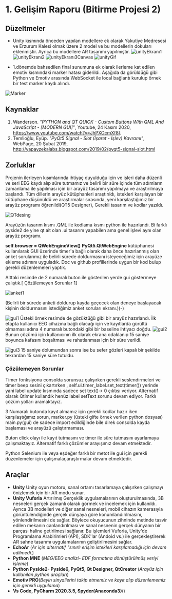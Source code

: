 # 1. Gelişim Raporu (Bitirme Projesi 2)

## Düzeltmeler
- Unity kısmında önceden yapılan modellere ek olarak Yakutiye Medresesi ve Erzurum Kalesi olmak üzere 2 model ve bu modellerin dokuları eklenmiştir. Ayrıca bu modellere AR tasarımı yapılmıştır.
![unityEkranı1](/images/unityEkran1.png)
![unityEkranı2](/images/unityEkran2.png)
![unityEkranı3Canvas](/images/unityEkran3.png)
![unityGif](/images/unityvideo.gif)

- 1.dönemde bahsedilen final sunumuna ek olarak ilerleme kat edilen emotiv kısmındaki marker hatası giderildi. Aşağıda da görüldüğü gibi Python ve Emotiv arasında WebSocket ile local bağlantı kurulup örnek bir test marker kaydı alındı.

![Marker](/images/marker_ekran_kaydi1.gif)

## Kaynaklar
1. Wanderson. _"PYTHON and QT QUICK - Custom Buttons With QML And JavaScript - [MODERN GUI]"_, Youtube, 24 Kasım 2020, https://www.youtube.com/watch?v=JhPXOcmXf8I.
2. Temlioğlu, Eyüp. _"PyQt5 Signal - Slot (İşaret - İşlev) Kavramı"_, WebPage, 20 Şubat 2019, http://yapayzekalabs.blogspot.com/2019/02/pyqt5-signal-slot.html

## Zorluklar

Projenin ilerleyen kısımlarında ihtiyaç duyulduğu için ve işleri daha düzenli ve seri EEG kaydı alıp süre tutmamız ve belirli bir süre içinde tüm adımların zamanlama ile yapılması için bir arayüz tasarımı yapılmaya ve araştırılmaya başlandı. Tüm dillerin arayüz kütüphanleri araştırıldı, istekleri karşılayan bir kütüphane düşünüldü ve araştırmalar sırasında, yeni karşılaştığımız bir arayüz programı öğrenildi(QT5 Designer), Gerekli tasarım ve kodlar yazıldı.   

![QTdesing](/images/qtDesignerGui.png)

Arayüzün tasarım kısmı .QML ile kodlama kısmı python ile hazırlandı. Bi farklı pyside2 de yine qt ait olan .ui tasarım yapabilen ama genel işlevi aynı olan arayüz programı.



**self.browser = QWebEngineView()**
**PyQt5.QtWebEngine**  kütüphanesi kullanılarak GUI üzerinde timer'a bağlı olarak daha önce hazırlanmış olan anket sorularımız ile belirli sürede doldurmasını isteyeceğimiz için arayüze ekleme adımını uyguladık. Doc ve github profillerinde uygun bir kod bulup gerekli düzenlemeleri yaptık.

Alttaki resimde de 2 numaralı buton ile gösterilen yerde gui göstermeye çalıştık.[ Çözülemeyen Sorunlar 1] 


![anket1](/images/anket1.png)

(Belirli bir sürede anketi doldurup kayda geçecek olan deneye başlayacak kişinin doldurmasını istediğimiz anket soruları ekranı.)(-)


![gui1](/images/gui1.png)
Üsteki örnek resimde de gözüktüğü gibi bir arayüz hazırlandı. İlk etapta kullanıcı EEG cihazına bağlı olacağı için ve kayıtlarda gürültü olmaması adına 4 numaralı butondaki gibi bir baseline ihtiyacı doğdu.
![gui2](/images/gui2.png)
Bunun çözümü için kullanıcının ilk olarak ekrana odaklanıp 15 saniye boyunca kafasını boşaltması ve rahatlanması için bir süre verildi.

![gui3](/images/gui3.png)
15 saniye dolumundan sonra ise bu sefer gözleri kapalı bir şekilde tekrardan 15 saniye süre tutuldu. 
### Çözülemeyen Sorunlar
Timer fonksiyonu consolda sorunsuz çalışırken gerekli seslendirmeleri ve timer beep sesini çıkartırken , self.ui.timer_label.set_text(timer()) yerinde yani label update kısmında sadece set text()-> 0 çıktısı veriyor. Alternatif olarak Qtimer kullandık henüz label setText sorunu devam ediyor. Farklı çözüm yolları aramaktayız.

3 Numaralı butonda kayıt almamız için gerekli kodlar hazır iken karşılaştığımız sorun, marker.py (üsteki gifte örnek verilen python dosyası)  main.py(gui) de sadece import edildiğinde bile direk consolda kayda başlaması ve arayüzü çalıştırmaması.

Buton click olayı ile kayıt tutmasını ve timer ile süre tutmasını ayarlamaya çalışmaktayız. Alternatif farklı çözümler arayışımız devam etmektedir.

Python Selenium ile veya eşdeğer farklı bir metot ile gui için gerekli düzenlemeler için çalışmalar,araştırmalar devam etmektedir.

## Araçlar
- **Unity**
    Unity oyun motoru, sanal ortamı tasarlamaya çalışırken çalışmayı önizlemek için bir AR modu sunar.
- **Unity Vuforia**
    Artırılmış Gerçeklik uygulamalarının oluşturulmasında, 3B nesneleri gerçek zamanlı olarak görmek ve incelemek için kullanıldı. Ayrıca 3B modelleri ve diğer sanal nesneleri, mobil cihazın kamerasıyla görüntülendiğinde gerçek dünyaya göre konumlandırılmasını, yönlendirilmesini de sağlar. Böylece okuyucunun zihninde metinde tasvir edilen mekanın canlandırılması ve sanal nesnenin gerçek dünyanın bir parçası haline getirilmesi sağlanır. Bu işlemleri Vuforia, Unity'de Programlama Arabirimleri (API), SDK'lar (Andoid vs.) ile gerçekleştirerek AR sahne tasarımı uygulamalarının geliştirilmesini sağlar. 
- **EchoAr** (*Ar için alternatif "sınırlı erişim istekleri karşılamadığı için devam edilmedi.*) 
- **Python MNE** (*MEG/EEG analizi- EDF formatına dönüştürülmüş veriyi işleme*)
- **Python Pyside2- Pyside6, PyQt5, Qt Designer, QtCreator** (*Arayüz için kullanılan python araçları*) 
- **Emotiv PRO**(*Beyin sinyallerini takip etmemiz ve kayıt alıp düzenlememiz için gerekli uygulama*)
- **Vs Code, PyCharm 2020.3.5, Spyder(Anaconda3)**()
